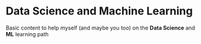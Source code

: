 # Data Science and Machine Learning
Basic content to help myself (and maybe you too) on the **Data Science** and **ML** learning path
